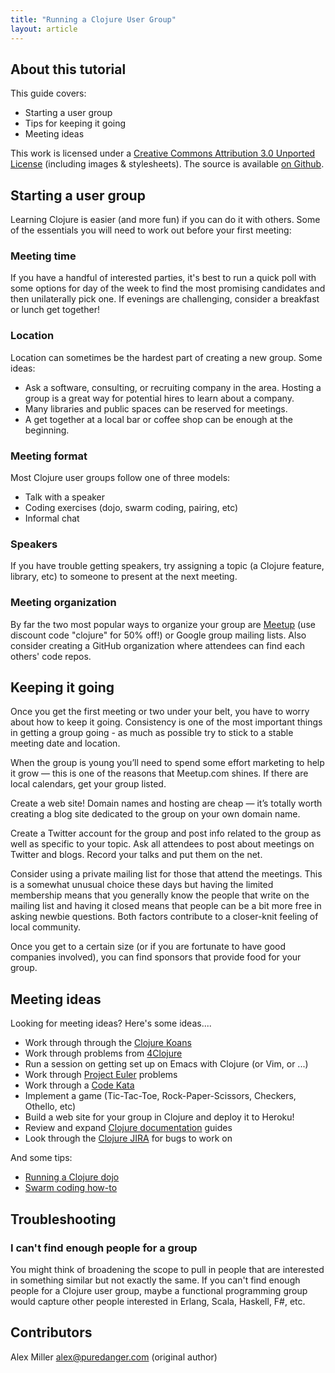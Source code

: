```yaml
---
title: "Running a Clojure User Group"
layout: article
---
```


## About this tutorial

This guide covers:

 * Starting a user group
 * Tips for keeping it going
 * Meeting ideas

This work is licensed under a <a rel="license" href="http://creativecommons.org/licenses/by/3.0/">Creative Commons Attribution 3.0 Unported License</a>
(including images & stylesheets). The source is available [on Github](https://github.com/clojuredocs/cds).

## Starting a user group

Learning Clojure is easier (and more fun) if you can do it with others. Some of the essentials you will need to work out before your first meeting:

### Meeting time

 If you have a handful of interested parties, it's best to run a quick poll with some options for day of the week to find the most promising candidates and then unilaterally pick one. If evenings are challenging, consider a breakfast or lunch get together!

### Location

Location can sometimes be the hardest part of creating a new group. Some ideas:

  * Ask a software, consulting, or recruiting company in the area. Hosting a group is a great way for potential hires to learn about a company.
  * Many libraries and public spaces can be reserved for meetings.
  * A get together at a local bar or coffee shop can be enough at the beginning.

### Meeting format

 Most Clojure user groups follow one of three models:

  * Talk with a speaker
  * Coding exercises (dojo, swarm coding, pairing, etc)
  * Informal chat

### Speakers

If you have trouble getting speakers, try assigning a topic (a Clojure feature, library, etc) to someone to present at the next meeting.

### Meeting organization

By far the two most popular ways to organize your group are [Meetup](http://meetup.com) (use discount code "clojure" for 50% off!) or Google group mailing lists.
Also consider creating a GitHub organization where attendees can find each others' code repos.

## Keeping it going

Once you get the first meeting or two under your belt, you have to worry about how to keep it going. Consistency is one of the most important things in getting a group going - as much as possible try to stick to a stable meeting date and location.

When the group is young you’ll need to spend some effort marketing to help it grow — this is one of the reasons that Meetup.com shines. If there are local calendars, get your group listed.

Create a web site! Domain names and hosting are cheap — it’s totally worth creating a blog site dedicated to the group on your own domain name.

Create a Twitter account for the group and post info related to the group as well as specific to your topic. Ask all attendees to post about meetings on Twitter and blogs. Record your talks and put them on the net.

Consider using a private mailing list for those that attend the meetings. This is a somewhat unusual choice these days but having the limited membership means that you generally know the people that write on the mailing list and having it closed means that people can be a bit more free in asking newbie questions. Both factors contribute to a closer-knit feeling of local community.

Once you get to a certain size (or if you are fortunate to have good companies involved), you can find sponsors that provide food for your group.

## Meeting ideas

Looking for meeting ideas? Here's some ideas....

 * Work through through the [Clojure Koans](https://github.com/functional-koans/clojure-koans) 
 * Work through problems from [4Clojure](http://www.4clojure.com/)
 * Run a session on getting set up on Emacs with Clojure (or Vim, or ...)
 * Work through [Project Euler](http://projecteuler.net/) problems
 * Work through a [Code Kata](http://codekata.pragprog.com/)
 * Implement a game (Tic-Tac-Toe, Rock-Paper-Scissors, Checkers, Othello, etc)
 * Build a web site for your group in Clojure and deploy it to Heroku!
 * Review and expand [Clojure documentation](http://clojure-doc.org) guides
 * Look through the [Clojure JIRA](http://dev.clojure.org/jira/secure/Dashboard.jspa) for bugs to work on

And some tips:

 * [Running a Clojure dojo](http://otfrom.wordpress.com/2012/07/04/how-to-run-a-london-clojure-dojo-in-20ish-easy-steps/)
 * [Swarm coding how-to](http://www.infoq.com/presentations/Swarm-Coding)

## Troubleshooting

### I can't find enough people for a group

You might think of broadening the scope to pull in people that are interested in something similar but not exactly the same. If you can't find enough
people for a Clojure user group, maybe a functional programming group would capture other people interested in Erlang, Scala, Haskell, F#, etc.

## Contributors

Alex Miller <alex@puredanger.com> (original author)
